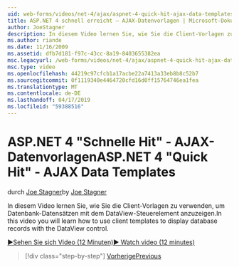 ```yaml
---
uid: web-forms/videos/net-4/ajax/aspnet-4-quick-hit-ajax-data-templates
title: ASP.NET 4 schnell erreicht – AJAX-Datenvorlagen | Microsoft-Dokumentation
author: JoeStagner
description: In diesem Video lernen Sie, wie Sie die Client-Vorlagen zu verwenden, um Datenbank-Datensätzen mit dem DataView-Steuerelement anzuzeigen.
ms.author: riande
ms.date: 11/16/2009
ms.assetid: dfb7d181-f97c-43cc-8a19-8403655382ea
msc.legacyurl: /web-forms/videos/net-4/ajax/aspnet-4-quick-hit-ajax-data-templates
msc.type: video
ms.openlocfilehash: 44219c97cfcb1a17acbe22a7413a33eb8b8c52b7
ms.sourcegitcommit: 0f1119340e4464720cfd16d0ff15764746ea1fea
ms.translationtype: MT
ms.contentlocale: de-DE
ms.lasthandoff: 04/17/2019
ms.locfileid: "59388516"
---
```

# <a name="aspnet-4-quick-hit---ajax-data-templates"></a><span data-ttu-id="77c4e-103">ASP.NET 4 "Schnelle Hit" - AJAX-Datenvorlagen</span><span class="sxs-lookup"><span data-stu-id="77c4e-103">ASP.NET 4 "Quick Hit" - AJAX Data Templates</span></span>

<span data-ttu-id="77c4e-104">durch [Joe Stagner](https://github.com/JoeStagner)</span><span class="sxs-lookup"><span data-stu-id="77c4e-104">by [Joe Stagner](https://github.com/JoeStagner)</span></span>

<span data-ttu-id="77c4e-105">In diesem Video lernen Sie, wie Sie die Client-Vorlagen zu verwenden, um Datenbank-Datensätzen mit dem DataView-Steuerelement anzuzeigen.</span><span class="sxs-lookup"><span data-stu-id="77c4e-105">In this video you will learn how to use client templates to display database records with the DataView control.</span></span> 

[<span data-ttu-id="77c4e-106">&#9654;Sehen Sie sich Video (12 Minuten)</span><span class="sxs-lookup"><span data-stu-id="77c4e-106">&#9654; Watch video (12 minutes)</span></span>](https://channel9.msdn.com/Blogs/ASP-NET-Site-Videos/aspnet-4-quick-hit-ajax-data-templates)

> [!div class="step-by-step"]
> [<span data-ttu-id="77c4e-107">Vorherige</span><span class="sxs-lookup"><span data-stu-id="77c4e-107">Previous</span></span>](aspnet-4-quick-hit-jquery-syntax-for-microsoft-ajax.md)
